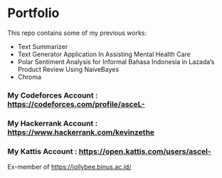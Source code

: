 # Portfolio

This repo contains some of my previous works:
- Text Summarizer
- Text Generator Application In Assisting Mental Health Care
- Polar Sentiment Analysis for Informal Bahasa Indonesia in Lazada’s Product Review Using NaiveBayes
- Chroma
 
### My Codeforces Account : https://codeforces.com/profile/asceL-
### My Hackerrank Account : https://www.hackerrank.com/kevinzethe
### My Kattis Account : https://open.kattis.com/users/ascel-
Ex-member of https://jollybee.binus.ac.id/
